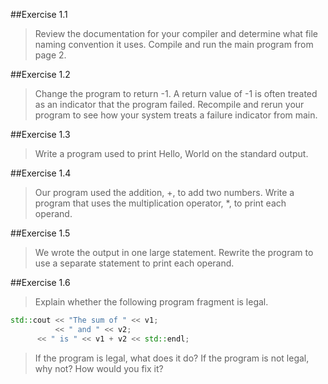 ##Exercise 1.1 

> Review the documentation for your compiler and determine what file naming convention it uses. Compile and run the main program from page 2.

##Exercise 1.2 

> Change the program to return -1. A return value of -1 is often treated as an indicator that the program failed. Recompile and rerun your program to see how your system treats a failure indicator from main.

##Exercise 1.3

> Write a program used to print Hello, World on the standard output.

##Exercise 1.4

> Our program used the addition, +, to add two numbers. Write a program that uses the multiplication operator, *, to print each operand.

##Exercise 1.5

> We wrote the output in one large statement. Rewrite the program to use a separate statement to print each operand.

##Exercise 1.6

> Explain whether the following program fragment is legal.

```cpp
std::cout << "The sum of " << v1;
          << " and " << v2;
	  << " is " << v1 + v2 << std::endl;
```
> If the program is legal, what does it do? If the program is not legal, why not? How would you fix it?

